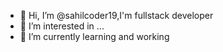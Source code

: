 - 👋 Hi, I’m @sahilcoder19,I'm fullstack developer
 - 👀 I’m interested in ...
- 🌱 I’m currently learning and working


